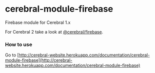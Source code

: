 # cerebral-module-firebase
Firebase module for Cerebral 1.x

For Cerebral 2 take a look at [@cerebral/firebase](https://github.com/cerebral/cerebral/blob/master/packages/node_modules/%40cerebral/firebase/README.md).

### How to use
Go to [http://cerebral-website.herokuapp.com/documentation/cerebral-module-firebase](http://cerebral-website.herokuapp.com/documentation/cerebral-module-firebase)
